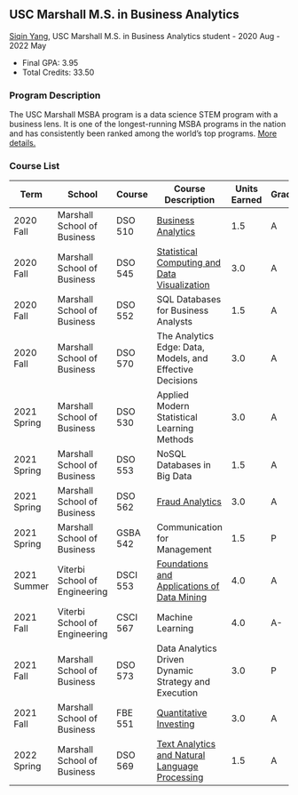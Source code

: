 ## USC Marshall M.S. in Business Analytics
[Siqin Yang](https://www.linkedin.com/in/siqin-yang-8b7a24162/), USC Marshall M.S. in Business Analytics student - 2020 Aug - 2022 May

- Final GPA: 3.95
- Total Credits: 33.50

### Program Description
The USC Marshall MSBA program is a data science STEM program with a business lens. It is one of the longest-running MSBA programs in the nation and has consistently been ranked among the world’s top programs. [More details.](https://www.marshall.usc.edu/programs/specialized-masters-programs/master-science-business-analytics)

### Course List
|Term|School|Course|    Course Description    |    Units Earned    |   Grade  |
|----|------|------|--------------------------|--------------------|----------|
|2020 Fall|Marshall School of Business|DSO 510|[Business Analytics](https://github.com/siqinyan/USC_Marshall_Projects/tree/main/business_analytics_hws)|1.5|A|
|2020 Fall|Marshall School of Business|DSO 545|[Statistical Computing and Data Visualization](https://github.com/siqinyan/USC_Marshall_Projects/tree/main/King%E2%80%99s_Hawaiian_project)|3.0|A|
|2020 Fall|Marshall School of Business|DSO 552|SQL Databases for Business Analysts|1.5|A|
|2020 Fall|Marshall School of Business|DSO 570|The Analytics Edge: Data, Models, and Effective Decisions|3.0|A|
|2021 Spring|Marshall School of Business|DSO 530|Applied Modern Statistical Learning Methods|3.0|A|
|2021 Spring|Marshall School of Business|DSO 553|NoSQL Databases in Big Data|1.5|A|
|2021 Spring|Marshall School of Business|DSO 562|[Fraud Analytics](https://github.com/siqinyan/USC_Marshall_Projects/tree/main/fraud_analytics_projects)|3.0|A|
|2021 Spring|Marshall School of Business|GSBA 542|Communication for Management|1.5|P|
|2021 Summer|Viterbi School of Engineering|DSCI 553|[Foundations and Applications of Data Mining](https://github.com/siqinyan/DSCI553_DataMining)|4.0|A|
|2021 Fall|Viterbi School of Engineering|CSCI 567|Machine Learning|4.0|A-|
|2021 Fall|Marshall School of Business|DSO 573|Data Analytics Driven Dynamic Strategy and Execution|3.0|P|
|2021 Fall|Marshall School of Business|FBE 551|[Quantitative Investing](https://github.com/siqinyan/USC_Marshall_Projects/tree/main/quantitative_investing_project)|3.0|A|
|2022 Spring|Marshall School of Business|DSO 569|[Text Analytics and Natural Language Processing](https://github.com/siqinyan/dso-560-nlp-text-analytics)|1.5|A|